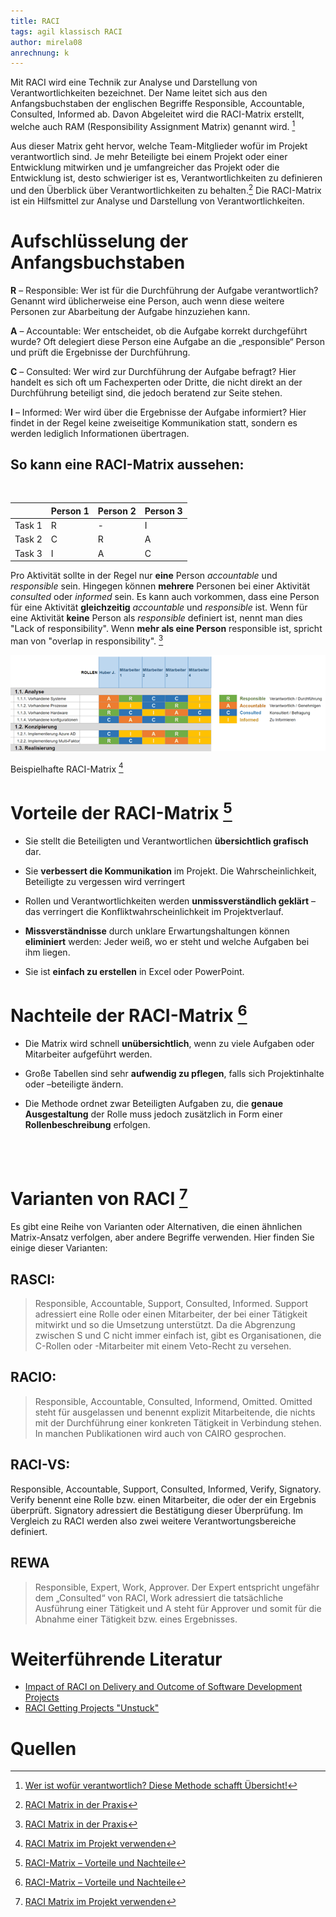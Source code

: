 ```yaml
---
title: RACI
tags: agil klassisch RACI 
author: mirela08
anrechnung: k
---
```


Mit RACI wird eine Technik zur Analyse und Darstellung von Verantwortlichkeiten bezeichnet. Der Name leitet sich aus den Anfangsbuchstaben der englischen Begriffe Responsible, Accountable, Consulted, Informed ab. Davon Abgeleitet wird die RACI-Matrix erstellt, welche auch RAM (Responsibility Assignment Matrix) genannt wird. [^1]

Aus dieser Matrix geht hervor, welche Team-Mitglieder wofür im Projekt verantwortlich sind.
Je mehr Beteiligte bei einem Projekt oder einer Entwicklung mitwirken und je umfangreicher das Projekt oder die Entwicklung ist, desto schwieriger ist es, Verantwortlichkeiten zu definieren und den Überblick über Verantwortlichkeiten zu behalten.[^2] Die RACI-Matrix ist ein Hilfsmittel zur Analyse und Darstellung von Verantwortlichkeiten.


# Aufschlüsselung der Anfangsbuchstaben

**R** – Responsible: Wer ist für die Durchführung der Aufgabe verantwortlich? Genannt wird üblicherweise eine Person, auch wenn diese weitere Personen zur Abarbeitung der Aufgabe hinzuziehen kann.

**A** – Accountable: Wer entscheidet, ob die Aufgabe korrekt durchgeführt wurde? Oft delegiert diese Person eine Aufgabe an die „responsible“ Person und prüft die Ergebnisse der Durchführung.

**C** – Consulted: Wer wird zur Durchführung der Aufgabe befragt? Hier handelt es sich oft um Fachexperten oder Dritte, die nicht direkt an der Durchführung beteiligt sind, die jedoch beratend zur Seite stehen.

**I** – Informed: Wer wird über die Ergebnisse der Aufgabe informiert? Hier findet in der Regel keine zweiseitige Kommunikation statt, sondern es werden lediglich Informationen übertragen. 


## So kann eine RACI-Matrix aussehen:

<br>

|               |    Person 1   |    Person 2    |    Person 3    |
| ------------- | ------------- | -------------- | -------------- |
|    Task 1     |      R  |         -               |  I |
|    Task 2     | C  |  R  |  A   |
|    Task 3     |    I           |      A          |  C  |

  
Pro Aktivität sollte in der Regel nur **eine** Person *accountable* und *responsible* sein. Hingegen können **mehrere** Personen bei einer Aktivität *consulted* oder *informed* sein. Es kann auch vorkommen, dass eine Person für eine Aktivität **gleichzeitig** *accountable* und *responsible* ist. Wenn für eine Aktivität **keine** Person als *responsible* definiert ist, nennt man dies "Lack of responsibility". Wenn **mehr als eine Person**
responsible ist, spricht man von "overlap in responsibility". [^2]



![Beispielabbildung](RACI/Bild1.png)

Beispielhafte RACI-Matrix [^3]

# Vorteile der RACI-Matrix [^4]

* Sie stellt die Beteiligten und Verantwortlichen **übersichtlich grafisch** dar.

* Sie **verbessert die Kommunikation** im Projekt. 
  Die Wahrscheinlichkeit, Beteiligte zu vergessen wird verringert 

* Rollen und Verantwortlichkeiten werden **unmissverständlich geklärt** – das verringert die Konfliktwahrscheinlichkeit im Projektverlauf.

* **Missverständnisse** durch unklare Erwartungshaltungen können **eliminiert** werden: Jeder weiß, wo er steht und welche Aufgaben bei ihm liegen.

* Sie ist **einfach zu erstellen** in Excel oder PowerPoint.

# Nachteile der RACI-Matrix [^4]
*  Die Matrix wird schnell **unübersichtlich**, wenn zu viele Aufgaben oder Mitarbeiter aufgeführt werden.

* Große Tabellen sind sehr **aufwendig zu pflegen**, falls sich Projektinhalte oder –beteiligte ändern.

* Die Methode ordnet zwar Beteiligten Aufgaben zu, die **genaue Ausgestaltung** der Rolle muss jedoch zusätzlich in Form einer **Rollenbeschreibung** erfolgen.
<br>


<br>




# Varianten von RACI [^3]

Es gibt eine Reihe von Varianten oder Alternativen, die einen ähnlichen Matrix-Ansatz verfolgen, aber andere Begriffe verwenden. Hier finden Sie einige dieser Varianten:
## RASCI:
>   Responsible, Accountable, Support, Consulted, Informed. Support adressiert eine Rolle oder einen Mitarbeiter, der bei einer Tätigkeit mitwirkt und so die Umsetzung unterstützt. Da die Abgrenzung zwischen S und C nicht immer einfach ist, gibt es Organisationen, die C-Rollen oder 
 -Mitarbeiter mit einem Veto-Recht zu versehen.

 ## RACIO:
 > Responsible, Accountable, Consulted, Informend, Omitted. Omitted steht für ausgelassen und benennt explizit Mitarbeitende, die nichts mit der Durchführung einer konkreten Tätigkeit in Verbindung stehen. In manchen Publikationen wird auch von CAIRO gesprochen.

 ## RACI-VS:
 Responsible, Accountable, Support, Consulted, Informed, Verify, Signatory. Verify benennt eine Rolle bzw. einen Mitarbeiter, die oder der ein Ergebnis überprüft. Signatory adressiert die Bestätigung dieser Überprüfung. Im Vergleich zu RACI werden also zwei weitere Verantwortungsbereiche definiert.

 ## REWA
> Responsible, Expert, Work, Approver. Der Expert entspricht ungefähr dem „Consulted“ von RACI, Work adressiert die tatsächliche Ausführung einer Tätigkeit und A steht für Approver und somit für die Abnahme einer Tätigkeit bzw. eines Ergebnisses.


# Weiterführende Literatur
* [Impact of RACI on Delivery and Outcome of Software Development Projects](https://ieeexplore.ieee.org/abstract/document/6783449)
* [RACI Getting Projects "Unstuck"](https://www.proquest.com/docview/1008861466?pq-origsite=primo)
# Quellen
[^1]: [Wer ist wofür verantwortlich? Diese Methode schafft Übersicht!](https://projekte-leicht-gemacht.de/blog/methoden/projektorganisation/raci-matrix/)
[^2]:[RACI Matrix in der Praxis](https://www.trackplus.com/de/aufgabenmanagement/raci-matrix.html) 
[^3]:[RACI Matrix im Projekt verwenden](https://www.itnator.net/raci-matrix-im-projekt-verwenden/)
[^4]: [RACI-Matrix – Vorteile und Nachteile](https://t2informatik.de/wissen-kompakt/raci-matrix/)
